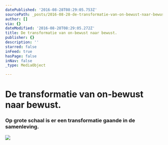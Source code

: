 ```yaml
---
datePublished: '2016-08-28T08:29:05.753Z'
sourcePath: _posts/2016-08-28-de-transformatie-van-on-bewust-naar-bewust.md
author: []
via: {}
dateModified: '2016-08-28T08:29:05.272Z'
title: De transformatie van on-bewust naar bewust.
publisher: {}
description: ''
starred: false
inFeed: true
hasPage: false
inNav: false
_type: MediaObject

---
```

# De transformatie van on-bewust naar bewust.

### Op grote schaal is er een transformatie gaande in de samenleving.
![](https://the-grid-user-content.s3-us-west-2.amazonaws.com/d6cc8c50-7f48-42ca-b865-94fb87a68abc.jpg)